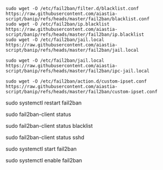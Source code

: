 ```
sudo wget -O /etc/fail2ban/filter.d/blacklist.conf https://raw.githubusercontent.com/aiastia-script/banip/refs/heads/master/fail2ban/blacklist.conf
sudo wget -O /etc/fail2ban/ip.blacklist https://raw.githubusercontent.com/aiastia-script/banip/refs/heads/master/fail2ban/ip.blacklist
sudo wget -O /etc/fail2ban/jail.local https://raw.githubusercontent.com/aiastia-script/banip/refs/heads/master/fail2ban/jail.local

```
```
sudo wget -O /etc/fail2ban/jail.local https://raw.githubusercontent.com/aiastia-script/banip/refs/heads/master/fail2ban/ipc-jail.local

sudo wget -O /etc/fail2ban/action.d/custom-ipset.conf https://raw.githubusercontent.com/aiastia-script/banip/refs/heads/master/fail2ban/custom-ipset.conf
```
sudo systemctl restart fail2ban


sudo fail2ban-client status

sudo fail2ban-client status blacklist

sudo fail2ban-client status sshd

sudo systemctl start fail2ban


sudo systemctl enable fail2ban
